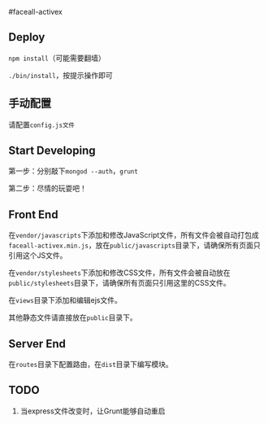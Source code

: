 ﻿#faceall-activex

## Deploy
`npm install`（可能需要翻墙）

`./bin/install`，按提示操作即可

## 手动配置

请配置`config.js文件`

## Start Developing

第一步：分别敲下`mongod --auth`，`grunt`

第二步：尽情的玩耍吧！

## Front End

在`vendor/javascripts`下添加和修改JavaScript文件，所有文件会被自动打包成`faceall-activex.min.js`，放在`public/javascripts`目录下，请确保所有页面只引用这个JS文件。

在`vendor/stylesheets`下添加和修改CSS文件，所有文件会被自动放在`public/stylesheets`目录下，请确保所有页面只引用这里的CSS文件。

在`views`目录下添加和编辑ejs文件。

其他静态文件请直接放在`public`目录下。

## Server End

在`routes`目录下配置路由，在`dist`目录下编写模块。

## TODO

1. 当express文件改变时，让Grunt能够自动重启